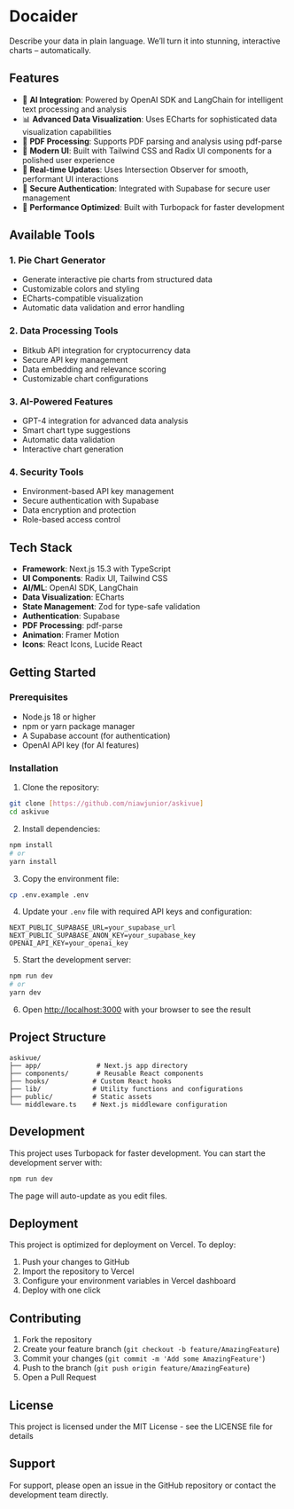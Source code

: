 # Docaider

Describe your data in plain language. We’ll turn it into stunning, interactive charts – automatically.

## Features

- 🤖 **AI Integration**: Powered by OpenAI SDK and LangChain for intelligent text processing and analysis
- 📊 **Advanced Data Visualization**: Uses ECharts for sophisticated data visualization capabilities
- 📄 **PDF Processing**: Supports PDF parsing and analysis using pdf-parse
- 🎨 **Modern UI**: Built with Tailwind CSS and Radix UI components for a polished user experience
- 🔄 **Real-time Updates**: Uses Intersection Observer for smooth, performant UI interactions
- 🔐 **Secure Authentication**: Integrated with Supabase for secure user management
- 🚀 **Performance Optimized**: Built with Turbopack for faster development

## Available Tools

### 1. Pie Chart Generator

- Generate interactive pie charts from structured data
- Customizable colors and styling
- ECharts-compatible visualization
- Automatic data validation and error handling

### 2. Data Processing Tools

- Bitkub API integration for cryptocurrency data
- Secure API key management
- Data embedding and relevance scoring
- Customizable chart configurations

### 3. AI-Powered Features

- GPT-4 integration for advanced data analysis
- Smart chart type suggestions
- Automatic data validation
- Interactive chart generation

### 4. Security Tools

- Environment-based API key management
- Secure authentication with Supabase
- Data encryption and protection
- Role-based access control

## Tech Stack

- **Framework**: Next.js 15.3 with TypeScript
- **UI Components**: Radix UI, Tailwind CSS
- **AI/ML**: OpenAI SDK, LangChain
- **Data Visualization**: ECharts
- **State Management**: Zod for type-safe validation
- **Authentication**: Supabase
- **PDF Processing**: pdf-parse
- **Animation**: Framer Motion
- **Icons**: React Icons, Lucide React

## Getting Started

### Prerequisites

- Node.js 18 or higher
- npm or yarn package manager
- A Supabase account (for authentication)
- OpenAI API key (for AI features)

### Installation

1. Clone the repository:

```bash
git clone [https://github.com/niawjunior/askivue]
cd askivue
```

2. Install dependencies:

```bash
npm install
# or
yarn install
```

3. Copy the environment file:

```bash
cp .env.example .env
```

4. Update your `.env` file with required API keys and configuration:

```env
NEXT_PUBLIC_SUPABASE_URL=your_supabase_url
NEXT_PUBLIC_SUPABASE_ANON_KEY=your_supabase_key
OPENAI_API_KEY=your_openai_key
```

5. Start the development server:

```bash
npm run dev
# or
yarn dev
```

6. Open [http://localhost:3000](http://localhost:3000) with your browser to see the result

## Project Structure

```
askivue/
├── app/              # Next.js app directory
├── components/       # Reusable React components
├── hooks/           # Custom React hooks
├── lib/             # Utility functions and configurations
├── public/          # Static assets
└── middleware.ts    # Next.js middleware configuration
```

## Development

This project uses Turbopack for faster development. You can start the development server with:

```bash
npm run dev
```

The page will auto-update as you edit files.

## Deployment

This project is optimized for deployment on Vercel. To deploy:

1. Push your changes to GitHub
2. Import the repository to Vercel
3. Configure your environment variables in Vercel dashboard
4. Deploy with one click

## Contributing

1. Fork the repository
2. Create your feature branch (`git checkout -b feature/AmazingFeature`)
3. Commit your changes (`git commit -m 'Add some AmazingFeature'`)
4. Push to the branch (`git push origin feature/AmazingFeature`)
5. Open a Pull Request

## License

This project is licensed under the MIT License - see the LICENSE file for details

## Support

For support, please open an issue in the GitHub repository or contact the development team directly.
